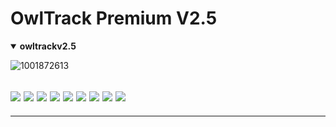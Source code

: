 # OwlTrack Premium V2.5
<details open>
  <summary><strong> owltrackv2.5 </strong></summary>

![1001872613](https://github.com/user-attachments/assets/77d28987-8497-4cdc-bb6f-445fb9c540ad)
 <h2><img src="https://img.shields.io/badge/Author-Mr,OwlBird05-blueviolet"/>
<img src="https://img.shields.io/badge/Tool-OwlTrack-red"/>
<img src="https://img.shields.io/badge/Made%20with-Python,%20bash%20and%20javascript-yellowgreen"/> <img src="https://img.shields.io/badge/Version-2.5-9cf"/>
<img src="https://img.shields.io/github/issues/IccTeam/OwlTrack.svg?color=%23ff0000"/> <img
<img src="https://img.shields.io/github/issues-closed/IccTeam/OwlTrack.svg?color=%2300cc00"/> <img
<img src="https://img.shields.io/github/forks/IccTeam/OwlTrack.svg?color=%23ffff00"/> <img
<img src="https://img.shields.io/github/stars/IccTeam/OwlTrack.svg?color=%23ff3300"/> <img
<img src="https://img.shields.io/github/license/IccTeam/OwlTrack.svg?color=%230000ff"/> <img
</center>
  </h2>
  <hr>
